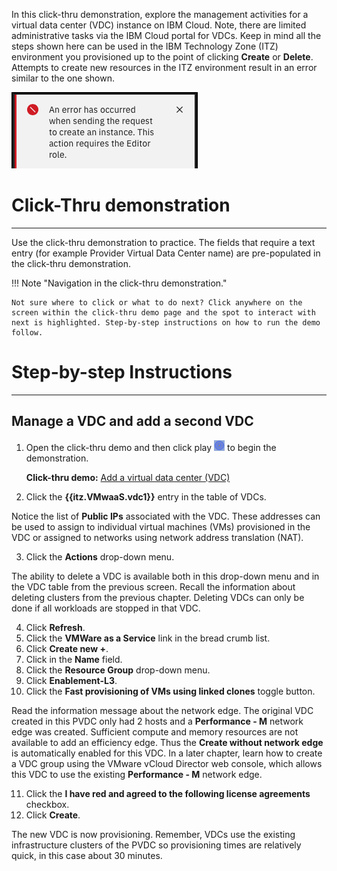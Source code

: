In this click-thru demonstration, explore the management activities for a virtual data center (VDC) instance on IBM Cloud. Note, there are limited administrative tasks via the IBM Cloud portal for VDCs. Keep in mind all the steps shown here can be used in the IBM Technology Zone (ITZ) environment you provisioned up to the point of clicking **Create** or **Delete**. Attempts to create new resources in the ITZ environment result in an error similar to the one shown.

![](_attachments/CreateFailure.png)

#
# Click-Thru demonstration
-----------------------------

 Use the click-thru demonstration to practice. The fields that require a text entry (for example Provider Virtual Data Center name) are pre-populated in the click-thru demonstration. 

!!! Note "Navigation in the click-thru demonstration."
    
    Not sure where to click or what to do next? Click anywhere on the screen within the click-thru demo page and the spot to interact with next is highlighted. Step-by-step instructions on how to run the demo follow.

#
# Step-by-step Instructions
----------------------

##
## Manage a VDC and add a second VDC

1. Open the click-thru demo and then click play ![](_attachments/ClickThruPlayButton.png) to begin the demonstration.

     **Click-thru demo:** <a href="https://ibm.github.io/SalesEnablement-test-repo/includes/VMwaaS-add-VDC/index.html" target ="_blank">Add a virtual data center (VDC)</a>

2. Click the **{{itz.VMwaaS.vdc1}}** entry in the table of VDCs.

Notice the list of **Public IPs** associated with the VDC. These addresses can be used to assign to individual virtual machines (VMs) provisioned in the VDC or assigned to networks using network address translation (NAT).

3. Click the **Actions** drop-down menu.

The ability to delete a VDC is available both in this drop-down menu and in the VDC table from the previous screen. Recall the information about deleting clusters from the previous chapter. Deleting VDCs can only be done if all workloads are stopped in that VDC.

4. Click **Refresh**.
5. Click the **VMWare as a Service** link in the bread crumb list.
6. Click **Create new +**.
7. Click in the **Name** field.
8. Click the **Resource Group** drop-down menu.
9. Click **Enablement-L3**.
10. Click the **Fast provisioning of VMs using linked clones** toggle button.

Read the information message about the network edge. The original VDC created in this PVDC only had 2 hosts and a **Performance - M** network edge was created. Sufficient compute and memory resources are not available to add an efficiency edge. Thus the **Create without network edge** is automatically enabled for this VDC. In a later chapter, learn how to create a VDC group using the VMware vCloud Director web console, which allows this VDC to use the existing **Performance - M** network edge.

11. Click the **I have red and agreed to the following license agreements** checkbox.
12. Click **Create**.

The new VDC is now provisioning. Remember, VDCs use the existing infrastructure clusters of the PVDC so provisioning times are relatively quick, in this case about 30 minutes.

